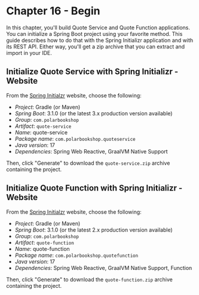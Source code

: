 # Chapter 16 - Begin

In this chapter, you'll build Quote Service and Quote Function applications. You can initialize a Spring Boot project using your
favorite method. This guide describes how to do that with the Spring Initializr application and with its REST API.
Either way, you'll get a zip archive that you can extract and import in your IDE.

## Initialize Quote Service with Spring Initializr - Website

From the [Spring Initialzr](https://start.spring.io/) website, choose the following:

* _Project_: Gradle (or Maven)
* _Spring Boot_: 3.1.0 (or the latest 3.x production version available)
* _Group_: `com.polarbookshop`
* _Artifact_: `quote-service`
* _Name_: quote-service
* _Package name_: `com.polarbookshop.quoteservice`
* _Java version_: 17
* _Dependencies_: Spring Web Reactive, GraalVM Native Support

Then, click "Generate" to download the `quote-service.zip` archive containing the project.

## Initialize Quote Function with Spring Initializr - Website

From the [Spring Initialzr](https://start.spring.io/) website, choose the following:

* _Project_: Gradle (or Maven)
* _Spring Boot_: 3.1.0 (or the latest 2.x production version available)
* _Group_: `com.polarbookshop`
* _Artifact_: `quote-function`
* _Name_: quote-function
* _Package name_: `com.polarbookshop.quotefunction`
* _Java version_: 17
* _Dependencies_: Spring Web Reactive, GraalVM Native Support, Function

Then, click "Generate" to download the `quote-function.zip` archive containing the project.
